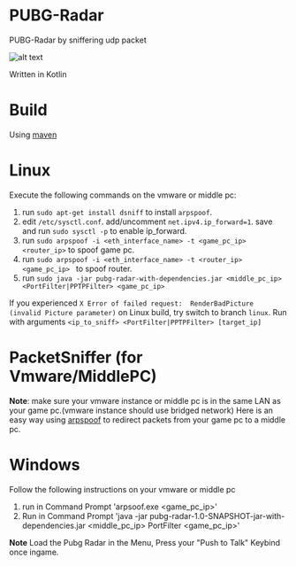 # PUBG-Radar
PUBG-Radar by sniffering udp packet

![alt text](https://github.com/Jerry1211/PUBG-Radar-master/blob/master/java_2018-02-20_14-26-00.png?raw=true)

Written in Kotlin

# Build
Using [maven](https://maven.apache.org/)

# Linux

Execute the following commands on the vmware or middle pc:
1. run `sudo apt-get install dsniff` to install `arpspoof`.
2. edit `/etc/sysctl.conf`. add/uncomment `net.ipv4.ip_forward=1`. save and run `sudo sysctl -p` to enable ip_forward.
3. run `sudo arpspoof -i <eth_interface_name> -t <game_pc_ip> <router_ip>` to spoof game pc.
4. run `sudo arpspoof -i <eth_interface_name> -t <router_ip> <game_pc_ip> ` to spoof router.
5. run `sudo java -jar pubg-radar-with-dependencies.jar <middle_pc_ip> <PortFilter|PPTPFilter> <game_pc_ip>`

If you experienced `X Error of failed request:  RenderBadPicture (invalid Picture parameter)` on Linux build, try switch to branch `linux`. Run with arguments `<ip_to_sniff> <PortFilter|PPTPFilter> [target_ip]`

# PacketSniffer (for Vmware/MiddlePC)


**Note**: make sure your vmware instance or middle pc is in the same LAN as your game pc.(vmware instance should use bridged network)
Here is an easy way using [arpspoof](https://github.com/alandau/arpspoof/releases/tag/v0.1) to redirect packets from your game pc to a middle pc.

# Windows

Follow the following instructions on your vmware or middle pc
1. run in Command Prompt 'arpsoof.exe <game_pc_ip>'
2. Run in Command Prompt 'java -jar pubg-radar-1.0-SNAPSHOT-jar-with-dependencies.jar <middle_pc_ip> PortFilter <game_pc_ip>'

**Note** Load the Pubg Radar in the Menu, Press your "Push to Talk" Keybind once ingame.
